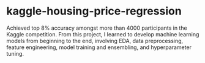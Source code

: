 # kaggle-housing-price-regression
Achieved top 8% accuracy amongst more than 4000 participants in the Kaggle competition. From this project, I learned to develop machine learning models from beginning to the end, involving EDA, data preprocessing, feature engineering, model training and ensembling, and hyperparameter tuning. 
